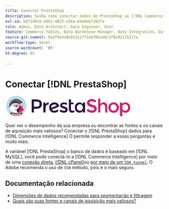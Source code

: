 ```yaml
---
title: Conectar PrestaShop
description: Saiba como conectar dados do PrestaShop ao [!DNL Commerce Intelligence].
exl-id: b6f240c0-9461-4015-a56a-64e8e67392fa
role: Admin, Data Architect, Data Engineer, User
feature: Commerce Tables, Data Warehouse Manager, Data Integration, Data Import/Export
source-git-commit: 6e2f9e4a9e91212771e6f6baa8c2f8101125217a
workflow-type: tm+mt
source-wordcount: '85'
ht-degree: 0%

---
```


# Conectar [!DNL PrestaShop]

![](../../../assets/Prestashop-logo.png)

Quer ver o desempenho da sua empresa ou encontrar as fontes e os canais de aquisição mais valiosos? Conectar o [!DNL PrestaShop] dados para [!DNL Commerce Intelligence] O permite responder a essas perguntas e muito mais.

A variável [!DNL PrestaShop] o banco de dados é baseado em [!DNL MySQL], você pode conectá-lo a [!DNL Commerce Intelligence] por meio de uma [conexão direta](../integrations/mysql-via-a-direct-connection.md), [[!DNL cPanel]](../integrations/mysql-via-cpanel.md)ou [por meio de um `SSH tunnel`](../integrations/mysql-via-ssh-tunnel.md). O Adobe recomenda o uso de `SSH` método, pois é o mais seguro.

## Documentação relacionada

* [Dimensões de dados recomendadas para segmentação e filtragem](../../../best-practices/segment-filter.md)
* [Quais são suas fontes e canais de aquisição mais valiosos?](../../analysis/most-value-source-channel.md)
